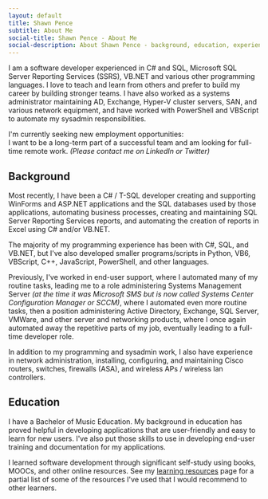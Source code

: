 ```yaml
---
layout: default
title: Shawn Pence
subtitle: About Me
social-title: Shawn Pence - About Me
social-description: About Shawn Pence - background, education, experience, etc.
---
```


I am a software developer experienced in C# and SQL, Microsoft SQL Server Reporting Services (SSRS), VB\.NET and various other programming languages. I love to teach and learn from others and prefer to build my career by building stronger teams. I have also worked as a systems administrator maintaining AD, Exchange, Hyper-V cluster servers, SAN, and various network equipment, and have worked with PowerShell and VBScript to automate my sysadmin responsibilities.

<div class="messagebox">
    <div class="messagetitle">I'm currently seeking new employment opportunities:</div>
    I want to be a long-term part of a successful team and am looking for full-time remote work. <em class="smaller-text">(Please contact me on LinkedIn or Twitter)</em>
</div>

## Background

Most recently, I have been a C# / T-SQL developer creating and supporting WinForms and ASP\.NET applications and the  SQL databases used by those applications, automating business processes, creating and maintaining SQL Server Reporting Services reports, and automating the creation of reports in Excel using C# and/or VB\.NET.

The majority of my programming experience has been with C#, SQL, and VB\.NET, but I've also developed smaller programs/scripts in Python, VB6, VBScript, C++, JavaScript, PowerShell, and other languages.

Previously, I've worked in end-user support, where I automated many of my routine tasks, leading me to a role administering Systems Management Server *(at the time it was Microsoft SMS but is now called Systems Center Configuration Manager or SCCM)*, where I automated even more routine tasks, then a position administering Active Directory, Exchange, SQL Server, VMWare, and other server and networking products, where I once again automated away the repetitive parts of my job, eventually leading to a full-time developer role.

In addition to my programming and sysadmin work, I also have experience in network administration, installing, configuring, and maintaining Cisco routers, switches, firewalls (ASA), and wireless APs / wireless lan controllers.

## Education

I have a Bachelor of Music Education.  My background in education has proved helpful in developing applications that are user-friendly and easy to learn for new users.  I've also put those skills to use in developing end-user training and documentation for my applications.

I learned software development through significant self-study using books, MOOCs, and other online resources.  See my [learning resources](/resources/) page for a partial list of some of the resources I've used that I would recommend to other learners.
